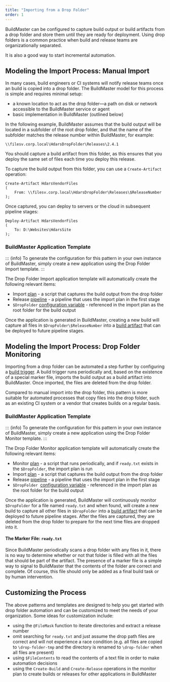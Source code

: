 ```yaml
---
title: "Importing from a Drop Folder"
order: 1
---
```



BuildMaster can be configured to capture build output or build artifacts from a drop folder and store them until they are ready for deployment. Using drop folders is a common practice when build and release teams are organizationally separated.

It is also a good way to start incremental automation.

## Modeling the Import Process: Manual Import

In many cases, build engineers or CI systems will notify release teams once an build is copied into a drop folder. The BuildMaster model for this process is simple and requires minimal setup:

 - a known location to act as the drop folder—a path on disk or network accessible to the BuildMaster service or agent
 - basic implementation in BuildMaster (outlined below)

In the following example, BuildMaster assumes that the build output will be located in a subfolder of the root drop folder, and that the name of the subfolder matches the release number within BuildMaster, for example: 

```
\\filesv.corp.local\HdarsDropFolder\Releases\2.4.1
```

You should capture a build artifact from this folder, as this ensures that you deploy the same set of files each time you deploy this release.

To capture the build output from this folder, you can use a `Create-Artifact` operation:

```
Create-Artifact HdarsVendorFiles
(
    From: \\filesv.corp.local\HdarsDropFolder\Releases\$ReleaseNumber
);
```

Once captured, you can deploy to servers or the cloud in subsequent pipeline stages:

```
Deploy-Artifact HdarsVendorFiles
(
    To: D:\Websites\HdarsSite
);
```

### BuildMaster Application Template

::: (info)
To generate the configuration for this pattern in your own instance of BuildMaster, simply create a new application using the Drop Folder Import template.
:::

The Drop Folder Import application template will automatically create the following relevant items:

 - Import [plan](/docs/buildmaster/deployment-continuous-delivery/buildmaster-deployment-scripts) - a script that captures the build output from the drop folder
 - Release [pipeline](/docs/buildmaster/deployment-continuous-delivery/buildmaster-pipelines) - a pipeline that uses the import plan in the first stage
 - `$DropFolder` [configuration variable](/docs/buildmaster/otterscript-execution-engine/buildmaster-variables) - referenced in the import plan as the root folder for the build output

Once the application is generated in BuildMaster, creating a new build will capture all files in `$DropFolder\$ReleaseNumber` into a [build artifact](/docs/buildmaster/builds-continuous-integration/buildmaster-artifacts) that can be deployed to future pipeline stages.

## Modeling the Import Process: Drop Folder Monitoring

Importing from a drop folder can be automated a step further by configuring a [build trigger](/docs/buildmaster/administration/buildmaster-resource-monitors). A build trigger runs periodically and, based on the existence of a special marker file, imports the build output as a build artifact into BuildMaster. Once imported, the files are deleted from the drop folder.

Compared to manual import into the drop folder, this pattern is more suitable for automated processes that copy files into the drop folder, such as an existing CI system or a vendor that creates builds on a regular basis.

### BuildMaster Application Template

::: (info) 
To generate the configuration for this pattern in your own instance of BuildMaster, simply create a new application using the Drop Folder Monitor template.
:::

The Drop Folder Monitor application template will automatically create the following relevant items:

 - Monitor [plan](/docs/buildmaster/deployment-continuous-delivery/buildmaster-deployment-scripts) - a script that runs periodically, and if `ready.txt` exists in the `$DropFolder`, the import plan is run
 - Import [plan](/docs/buildmaster/deployment-continuous-delivery/buildmaster-deployment-scripts) - a script that captures the build output from the drop folder
 - Release [pipeline](/docs/buildmaster/deployment-continuous-delivery/buildmaster-pipelines) - a pipeline that uses the import plan in the first stage
 - `$DropFolder` &nbsp;[configuration variable](/docs/buildmaster/otterscript-execution-engine/buildmaster-variables) - referenced in the import plan as the root folder for the build output

Once the application is generated, BuildMaster will continuously monitor `$DropFolder` for a file named `ready.txt` and when found, will create a new build to capture all other files in `$DropFolder` into a [build artifact](/docs/buildmaster/builds-continuous-integration/buildmaster-artifacts) that can be deployed to future pipeline stages. After the files are captured, they are deleted from the drop folder to prepare for the next time files are dropped into it.

#### The Marker File: `ready.txt`

Since BuildMaster periodically scans a drop folder with any files in it, there is no way to determine whether or not that folder is filled with all the files that should be part of the artifact. The presence of a marker file is a simple way to signal to BuildMaster that the contents of the folder are correct and complete. Of course, this file should only be added as a final build task or by human intervention.

## Customizing the Process

The above patterns and templates are designed to help you get started with drop folder automation and can be customized to meet the needs of your organization. Some ideas for customization include:

 - using the `@FileMask` function to iterate directories and extract a release number
 - omit searching for `ready.txt` and just assume the drop path files are correct and will not experience a race condition (e.g. all files are copied to `\drop-folder-tmp` and the directory is renamed to `\drop-folder` when all files are present)
 - using `$FileContents` to read the contents of a text file in order to make automation decisions
 - using the `Create-Build` and `Create-Release` operations in the monitor plan to create builds or releases for other applications in BuildMaster